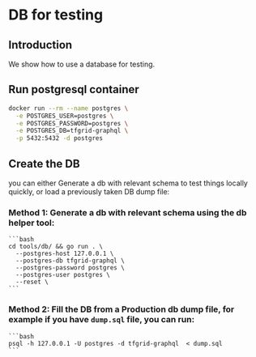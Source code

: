 <h1>DB for testing</h1>

## Introduction

We show how to use a database for testing.

## Run postgresql container
    
  ```bash
  docker run --rm --name postgres \
    -e POSTGRES_USER=postgres \
    -e POSTGRES_PASSWORD=postgres \
    -e POSTGRES_DB=tfgrid-graphql \
    -p 5432:5432 -d postgres
  ```

## Create the DB
you can either Generate a db with relevant schema to test things locally quickly, or load a previously taken DB dump file:

### Method 1: Generate a db with relevant schema using the db helper tool:

    ```bash
    cd tools/db/ && go run . \
      --postgres-host 127.0.0.1 \
      --postgres-db tfgrid-graphql \
      --postgres-password postgres \
      --postgres-user postgres \
      --reset \
    ```

### Method 2: Fill the DB from a Production db dump file, for example if you have `dump.sql` file, you can run: 

    ```bash
    psql -h 127.0.0.1 -U postgres -d tfgrid-graphql  < dump.sql
    ```
